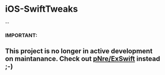 # iOS-SwiftTweaks

--
### IMPORTANT:

**This project is no longer in active development on maintanance.** Check out [pNre/ExSwift](https://github.com/pNre/ExSwift) instead ;-)
--

